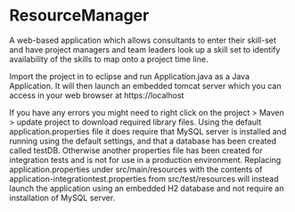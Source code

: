 # ResourceManager
A web-based application which allows consultants to enter their skill-set and have project managers and team leaders look up a skill set to identify availability of the skills to map onto a project time line.

Import the project in to eclipse and run Application.java as a Java Application.
It will then launch an embedded tomcat server which you can access in your web browser at https://localhost

If you have any errors you might need to right click on the project > Maven > update project to download required library files.
Using the default application.properties file it does require that MySQL server is installed and running using the default settings, and that a database has been created called testDB.
Otherwise another properties file has been created for integration tests and is not for use in a production environment. Replacing application.properties under src/main/resources with the contents of application-integrationtest.properties from src/test/resources will instead launch the application using an embedded H2 database and not require an installation of MySQL server.
